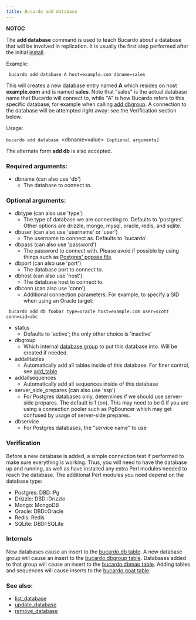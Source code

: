 ```yaml
---
title: Bucardo add database
---
```


__NOTOC__

The **add database** command is used to teach Bucardo about a database that will be involved in replication. It is usually the first step performed after the initial [install](/Bucardo/install "wikilink").

Example:

` bucardo add database A host=example.com dbname=sales`

This will creates a new database entry named **A** which resides on host **example.com** and is named **sales**. Note that "sales" is the actual database name that Bucardo will connect to, while "A" is how Bucardo refers to this specific database, for example when calling [add dbgroup](/add_dbgroup "wikilink"). A connection to the database will be attempted right away: see the Verification section below.

Usage:

` bucardo add database `<name>` `<dbname=value>` [optional arguments]`

The alternate form **add db** is also accepted.

### Required arguments:

-   dbname (can also use 'db')
    -   The database to connect to.

### Optional arguments:

-   dbtype (can also use 'type')
    -   The type of database we are connecting to. Defaults to 'postgres'. Other options are drizzle, mongo, mysql, oracle, redis, and sqlite.
-   dbuser (can also use 'username' or 'user')
    -   The username to connect as. Defaults to 'bucardo'.
-   dbpass (can also use 'password')
    -   The password to connect with. Please avoid if possible by using things such as [Postgres' pgpass file](http://www.postgresql.org/docs/current/static/libpq-pgpass.html).
-   dbport (can also use 'port')
    -   The database port to connect to.
-   dbhost (can also use 'host')
    -   The database host to connect to.
-   dbconn (can also use 'conn')
    -   Additional connection parameters. For example, to specify a SID when using an Oracle target:

` bucardo add db foobar type=oracle host=example.com user=scott conn=sid=abc`

-   status
    -   Defaults to 'active'; the only other choice is 'inactive'
-   dbgroup
    -   Which internal [database group](/database_group "wikilink") to put this database into. Will be created if needed.
-   addalltables
    -   Automatically add all tables inside of this database. For finer control, see [add_table](/add_table "wikilink")
-   addallsequences
    -   Automatically add all sequences inside of this database
-   server_side_prepares (can also use 'ssp')
    -   For Postgres databases only, determines if we should use server-side prepares. The default is 1 (on). This may need to be 0 if you are using a connection pooler such as PgBouncer which may get confused by usage of server-side prepares.
-   dbservice
    -   For Postgres databases, the "service name" to use

### Verification

Before a new database is added, a simple connection test if performed to make sure everything is working. Thus, you will need to have the database up and running, as well as have installed any extra Perl modules needed to reach the database. The additional Perl modules you need depend on the database type:

-   Postgres: DBD::Pg
-   Drizzle: DBD::Drizzle
-   Mongo: MongoDB
-   Oracle: DBD::Oracle
-   Redis: Redis
-   SQLite: DBD::SQLite

### Internals

New databases cause an insert to the [bucardo.db table](/bucardo.db_table "wikilink"). A new database group will cause an insert to the [bucardo.dbgroup table](/bucardo.dbgroup_table "wikilink"). Databases added to that group will cause an insert to the [bucardo.dbmap table](/bucardo.dbmap_table "wikilink"). Adding tables and sequences will cause inserts to the [bucardo.goat table](/bucardo.goat_table "wikilink").

### See also:

-   [list_database](/Bucardo/list_database "wikilink")
-   [update_database](/Bucardo/update_database "wikilink")
-   [remove_database](/Bucardo/remove_database "wikilink")
